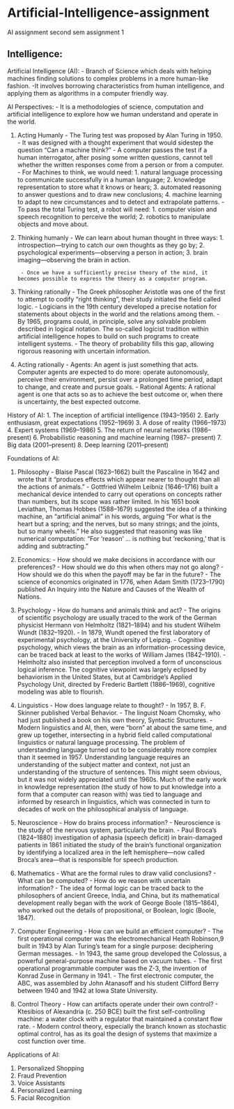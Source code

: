 # Artificial-Intelligence-assignment
AI assignment second sem assignment 1

Intelligence:
- 


Artificial Intelligence (AI):
        - Branch of Science which deals with helping machines finding solutions to complex problems in a more human-like fashion.
        -It involves borrowing characteristics from human intelligence, and applying them as algorithms in a computer friendly way.


AI Perspectives:
        - It is a methodologies of science, computation and artificial intelligence to explore how we human understand and operate in the world.

1. Acting Humanly
        - The Turing test was proposed by Alan Turing in 1950.
        - It was designed with a thought experiment that would sidestep the question “Can a machine think?” 
        - A computer passes the test if a human interrogator, after posing some written questions, cannot tell whether the written responses come from a person or from a computer.
        - For Machines to think, we would need:
                1. natural language processing to communicate successfully in a human language;
                2. knowledge representation to store what it knows or hears;
                3. automated reasoning to answer questions and to draw new conclusions;
                4. machine learning to adapt to new circumstances and to detect and extrapolate patterns.
        - To pass the total Turing test, a robot will need:
                1. computer vision and speech recognition to perceive the world;
                2. robotics to manipulate objects and move about.

2. Thinking humanly
        - We can learn about human thought in three ways:
                1. introspection—trying to catch our own thoughts as they go by;
                2. psychological experiments—observing a person in action;
                3. brain imaging—observing the brain in action.

        - Once we have a sufficiently precise theory of the mind, it becomes possible to express the theory as a computer program.
        
3. Thinking rationally
        - The Greek philosopher Aristotle was one of the first to attempt to codify “right thinking”, their study initiated the field called logic.
        - Logicians in the 19th century developed a precise notation for statements about objects in the world and the relations among them.
        - By 1965, programs could, in principle, solve any solvable problem described in logical notation. The so-called logicist tradition within artificial intelligence hopes to build on such programs to create intelligent systems.
        - The theory of probability fills this gap, allowing rigorous reasoning with uncertain information.

4. Acting rationally
        - Agents: An agent is just something that acts. Computer agents are expected to do more: operate autonomously, perceive their environment, persist over a prolonged time period, adapt to change, and create and pursue goals.
        - Rational Agents: A rational agent is one that acts so as to achieve the best outcome or, when there is uncertainty, the best expected outcome.

History of AI:
        1. The inception of artificial intelligence (1943–1956)
        2. Early enthusiasm, great expectations (1952–1969)
        3. A dose of reality (1966–1973)
        4. Expert systems (1969–1986)
        5. The return of neural networks (1986–present)
        6. Probabilistic reasoning and machine learning (1987– present)
        7. Big data (2001–present)
        8. Deep learning (2011–present) 
        
Foundations of AI:
1. Philosophy
        - Blaise Pascal (1623–1662) built the Pascaline in 1642 and wrote that it “produces effects which appear nearer to thought than all the actions of animals.”
        - Gottfried Wilhelm Leibniz (1646–1716) built a mechanical device intended to carry out operations on concepts rather than numbers, but its scope was rather limited. In his 1651 book Leviathan, Thomas Hobbes (1588–1679) suggested the idea of a thinking machine, an “artificial animal” in his words, arguing “For what is the heart but a spring; and the nerves, but so many strings; and the joints, but so many wheels.” He also suggested that reasoning was like numerical computation: “For ‘reason’ ... is nothing but ‘reckoning,’ that is adding and subtracting.”

2. Economics:
        - How should we make decisions in accordance with our preferences?
        - How should we do this when others may not go along?
        - How should we do this when the payoff may be far in the future?
        - The science of economics originated in 1776, when Adam Smith (1723–1790) published An Inquiry into the Nature and Causes of the Wealth of Nations.

3. Psychology
        - How do humans and animals think and act?
        - The origins of scientific psychology are usually traced to the work of the German physicist Hermann von Helmholtz (1821–1894) and his student Wilhelm Wundt (1832–1920).
        - In 1879, Wundt opened the first laboratory of experimental psychology, at the University of Leipzig.
        - Cognitive psychology, which views the brain as an information-processing device, can be traced back at least to the works of William James (1842–1910).
        - Helmholtz also insisted that perception involved a form of unconscious logical inference. The cognitive viewpoint was largely eclipsed by behaviorism in the United States, but at Cambridge’s Applied Psychology Unit, directed by Frederic Bartlett (1886–1969), cognitive modeling was able to flourish.

4. Linguistics
        - How does language relate to thought?
        - In 1957, B. F. Skinner published Verbal Behavior.
        - The linguist Noam Chomsky, who had just published a book on his own theory, Syntactic Structures.
        - Modern linguistics and AI, then, were “born” at about the same time, and grew up together, intersecting in a hybrid field called computational linguistics or natural language processing. The problem of understanding language turned out to be considerably more complex than it seemed in 1957. Understanding language requires an
understanding of the subject matter and context, not just an understanding of the structure of sentences. This might seem obvious, but it was not widely appreciated until the 1960s. Much of the early work in knowledge representation (the study of how to put knowledge into a form that a computer can reason with) was tied to language and informed by research in linguistics, which was connected in turn to decades of work on the philosophical analysis of language.

5. Neuroscience
        - How do brains process information?
        - Neuroscience is the study of the nervous system, particularly the brain.
        - Paul Broca’s (1824–1880) investigation of aphasia (speech deficit) in brain-damaged patients in 1861 initiated the study of the brain’s functional organization by identifying a localized area in the left hemisphere—now called Broca’s area—that is
responsible for speech production.

6. Mathematics
        - What are the formal rules to draw valid conclusions?
        - What can be computed?
        - How do we reason with uncertain information?
        - The idea of formal logic can be traced back to the philosophers of ancient Greece, India, and China, but its mathematical development really began with the work of George Boole (1815–1864), who worked out the details of propositional, or Boolean, logic (Boole, 1847).

7. Computer Engineering
        - How can we build an efficient computer?
        - The first operational computer was the electromechanical Heath Robinson,9 built in 1943 by Alan Turing’s team for a single purpose: deciphering German messages.
        - In 1943, the same group developed the Colossus, a powerful general-purpose machine based on vacuum tubes.
        - The first operational programmable computer was the Z-3, the invention of Konrad Zuse in Germany in 1941. 
        - The first electronic computer, the ABC, was assembled by John Atanasoff and his student Clifford Berry between 1940 and 1942 at Iowa State University.

8. Control Theory
        - How can artifacts operate under their own control?
        - Ktesibios of Alexandria (c. 250 BCE) built the first self-controlling machine: a water clock with a regulator that maintained a constant flow rate.
        - Modern control theory, especially the branch known as stochastic optimal control, has as its goal the design of systems that maximize a cost function over time.

Applications of AI:
1. Personalized Shopping
2. Fraud Prevention
3. Voice Assistants
4. Personalized Learning
5. Facial Recognition
